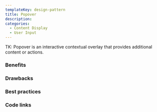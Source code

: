 ```yaml
---
templateKey: design-pattern
title: Popover
description:
categories:
  - Content Display
  - User Input
---
```


TK: Popover is an interactive contextual overlay that provides additional content or actions.

### Benefits

### Drawbacks

### Best practices

### Code links